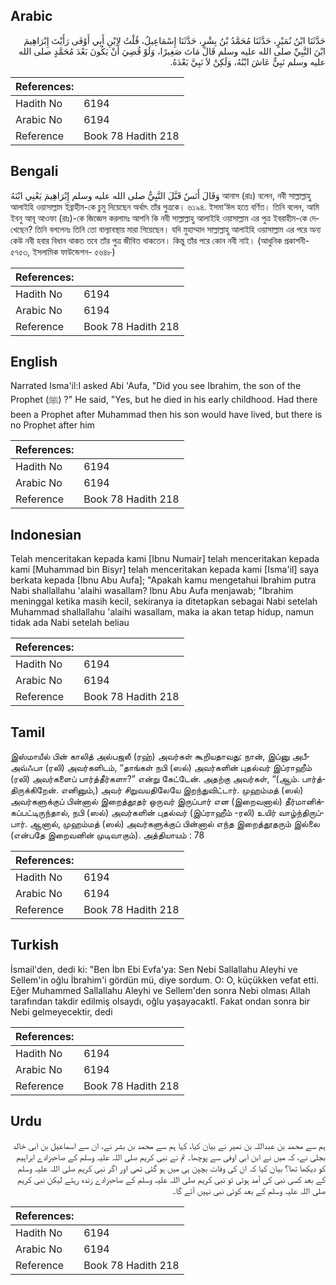 ## Arabic


<div dir="rtl" lang="ar" style={{fontSize:'larger',backgroundColor:'#f8f9fa',padding:20}}>
حَدَّثَنَا ابْنُ نُمَيْرٍ، حَدَّثَنَا مُحَمَّدُ بْنُ بِشْرٍ، حَدَّثَنَا إِسْمَاعِيلُ، قُلْتُ لاِبْنِ أَبِي أَوْفَى رَأَيْتَ إِبْرَاهِيمَ ابْنَ النَّبِيِّ صلى الله عليه وسلم قَالَ مَاتَ صَغِيرًا، وَلَوْ قُضِيَ أَنْ يَكُونَ بَعْدَ مُحَمَّدٍ صلى الله عليه وسلم نَبِيٌّ عَاشَ ابْنُهُ، وَلَكِنْ لاَ نَبِيَّ بَعْدَهُ‏.‏
</div>
<div style={{backgroundColor:'#f8f9fa',padding:20, marginBottom: 10}}><table> <thead> <tr> <th>References:</th> <th></th> </tr> </thead> <tbody><tr><td>Hadith No</td><td>6194</td></tr><tr><td>Arabic No</td><td>6194</td></tr><tr><td>Reference</td><td>Book 78 Hadith 218</td></tr></tbody></table></div>

## Bengali


<div dir="ltr" lang="bn" style={{fontSize:'larger',backgroundColor:'#f8f9fa',padding:20}}>
وَقَالَ أَنَسٌ قَبَّلَ النَّبِيُّ صلى الله عليه وسلم إِبْرَاهِيمَ يَعْنِي ابْنَهُ আনাস (রাঃ) বলেন, নবী সাল্লাল্লাহু আলাইহি ওয়াসাল্লাম ইব্রাহীম-কে চুমু দিয়েছেন অর্থাৎ তাঁর পুত্রকে। ৬১৯৪. ইসমা‘ঈল হতে বর্ণিত। তিনি বলেন, আমি ইবনু আবূ আওফা (রাঃ)-কে জিজ্ঞেস করলামঃ আপনি কি নবী সাল্লাল্লাহু আলাইহি ওয়াসাল্লাম এর পুত্র ইবরাহীম-কে দেখেছেন? তিনি বললেনঃ তিনি তো বাল্যাবস্থায় মারা গিয়েছেন। যদি মুহাম্মাদ সাল্লাল্লাহু আলাইহি ওয়াসাল্লাম এর পরে অন্য কেউ নবী হবার বিধান থাকত তবে তাঁর পুত্র জীবিত থাকতেন। কিন্তু তাঁর পরে কোন নবী নাই। (আধুনিক প্রকাশনী- ৫৭৫৩, ইসলামিক ফাউন্ডেশন- ৫৬৪৮)
</div>
<div style={{backgroundColor:'#f8f9fa',padding:20, marginBottom: 10}}><table> <thead> <tr> <th>References:</th> <th></th> </tr> </thead> <tbody><tr><td>Hadith No</td><td>6194</td></tr><tr><td>Arabic No</td><td>6194</td></tr><tr><td>Reference</td><td>Book 78 Hadith 218</td></tr></tbody></table></div>

## English


<div dir="ltr" lang="en" style={{fontSize:'larger',backgroundColor:'#f8f9fa',padding:20}}>
Narrated Isma'il:I asked Abi 'Aufa, "Did you see Ibrahim, the son of the Prophet (ﷺ) ?" He said, "Yes, but he died in his early childhood. Had there been a Prophet after Muhammad then his son would have lived, but there is no Prophet after him
</div>
<div style={{backgroundColor:'#f8f9fa',padding:20, marginBottom: 10}}><table> <thead> <tr> <th>References:</th> <th></th> </tr> </thead> <tbody><tr><td>Hadith No</td><td>6194</td></tr><tr><td>Arabic No</td><td>6194</td></tr><tr><td>Reference</td><td>Book 78 Hadith 218</td></tr></tbody></table></div>

## Indonesian


<div dir="ltr" lang="id" style={{fontSize:'larger',backgroundColor:'#f8f9fa',padding:20}}>
Telah menceritakan kepada kami [Ibnu Numair] telah menceritakan kepada kami [Muhammad bin Bisyr] telah menceritakan kepada kami [Isma'il] saya berkata kepada [Ibnu Abu Aufa]; "Apakah kamu mengetahui Ibrahim putra Nabi shallallahu 'alaihi wasallam? Ibnu Abu Aufa menjawab; "Ibrahim meninggal ketika masih kecil, sekiranya ia ditetapkan sebagai Nabi setelah Muhammad shallallahu 'alaihi wasallam, maka ia akan tetap hidup, namun tidak ada Nabi setelah beliau
</div>
<div style={{backgroundColor:'#f8f9fa',padding:20, marginBottom: 10}}><table> <thead> <tr> <th>References:</th> <th></th> </tr> </thead> <tbody><tr><td>Hadith No</td><td>6194</td></tr><tr><td>Arabic No</td><td>6194</td></tr><tr><td>Reference</td><td>Book 78 Hadith 218</td></tr></tbody></table></div>

## Tamil


<div dir="ltr" lang="ta" style={{fontSize:'larger',backgroundColor:'#f8f9fa',padding:20}}>
இஸ்மாயீல் பின் காலித் அல்பஜலீ (ரஹ்) அவர்கள் கூறியதாவது: நான், இப்னு அபீஅவ்ஃபா (ரலி) அவர்களிடம், “தாங்கள் நபி (ஸல்) அவர்களின் புதல்வர் இப்ராஹீம் (ரலி) அவர்களைப் பார்த்தீர்களா?” என்று கேட்டேன். அதற்கு அவர்கள், “(ஆம். பார்த்திருக்கிறேன். எனினும்,) அவர் சிறுவயதிலேயே இறந்துவிட்டார். முஹம்மத் (ஸல்) அவர்களுக்குப் பின்னால் இறைத்தூதர் ஒருவர் இருப்பார் என (இறைவனால்) தீர்மானிக்கப்பட்டிருந்தால், நபி (ஸல்) அவர்களின் புதல்வர் (இப்ராஹீம் -ரலி) உயிர் வாழ்ந்திருப்பார். ஆனால், முஹம்மத் (ஸல்) அவர்களுக்குப் பின்னால் எந்த இறைத்தூதரும் இல்லை (என்பதே இறைவனின் முடிவாகும்). அத்தியாயம் : 78
</div>
<div style={{backgroundColor:'#f8f9fa',padding:20, marginBottom: 10}}><table> <thead> <tr> <th>References:</th> <th></th> </tr> </thead> <tbody><tr><td>Hadith No</td><td>6194</td></tr><tr><td>Arabic No</td><td>6194</td></tr><tr><td>Reference</td><td>Book 78 Hadith 218</td></tr></tbody></table></div>

## Turkish


<div dir="ltr" lang="tr" style={{fontSize:'larger',backgroundColor:'#f8f9fa',padding:20}}>
İsmail'den, dedi ki: "Ben İbn Ebi Evfa'ya: Sen Nebi Sallallahu Aleyhi ve Sellem'in oğlu İbrahim'i gördün mü, diye sordum. O: O, küçükken vefat etti. Eğer Muhammed Sallallahu Aleyhi ve Sellem'den sonra Nebi olması Allah tarafından takdir edilmiş olsaydı, oğlu yaşayacaktl. Fakat ondan sonra bir Nebi gelmeyecektir, dedi
</div>
<div style={{backgroundColor:'#f8f9fa',padding:20, marginBottom: 10}}><table> <thead> <tr> <th>References:</th> <th></th> </tr> </thead> <tbody><tr><td>Hadith No</td><td>6194</td></tr><tr><td>Arabic No</td><td>6194</td></tr><tr><td>Reference</td><td>Book 78 Hadith 218</td></tr></tbody></table></div>

## Urdu


<div dir="rtl" lang="ur" style={{fontSize:'larger',backgroundColor:'#f8f9fa',padding:20}}>
ہم سے محمد بن عبداللہ بن نمیر نے بیان کیا، کہا ہم سے محمد بن بشر نے، ان سے اسماعیل بن ابی خالد بجلی نے، کہ میں نے ابن ابی اوفی سے پوچھا۔ تم نے نبی کریم صلی اللہ علیہ وسلم کے صاحبزادے ابراہیم کو دیکھا تھا؟ بیان کیا کہ ان کی وفات بچپن ہی میں ہو گئی تھی اور اگر نبی کریم صلی اللہ علیہ وسلم کے بعد کسی نبی کی آمد ہوتی تو نبی کریم صلی اللہ علیہ وسلم کے صاحبزادے زندہ رہتے لیکن نبی کریم صلی اللہ علیہ وسلم کے بعد کوئی نبی نہیں آئے گا۔
</div>
<div style={{backgroundColor:'#f8f9fa',padding:20, marginBottom: 10}}><table> <thead> <tr> <th>References:</th> <th></th> </tr> </thead> <tbody><tr><td>Hadith No</td><td>6194</td></tr><tr><td>Arabic No</td><td>6194</td></tr><tr><td>Reference</td><td>Book 78 Hadith 218</td></tr></tbody></table></div>
